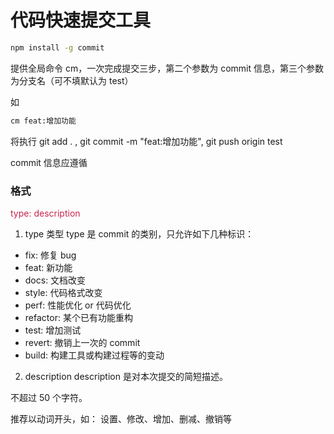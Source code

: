 # 代码快速提交工具

```sh
npm install -g commit
```

提供全局命令 cm，一次完成提交三步，第二个参数为 commit 信息，第三个参数为分支名（可不填默认为 test）

如

```sh
cm feat:增加功能
```

将执行 git add . , git commit -m "feat:增加功能", git push origin test

commit 信息应遵循

### 格式

<font color=#c7254e>type: description</font>

1. type 类型
   type 是 commit 的类别，只允许如下几种标识：

- fix: 修复 bug
- feat: 新功能
- docs: 文档改变
- style: 代码格式改变
- perf: 性能优化 or 代码优化
- refactor: 某个已有功能重构
- test: 增加测试
- revert: 撤销上一次的 commit
- build: 构建工具或构建过程等的变动

2. description
   description 是对本次提交的简短描述。

不超过 50 个字符。

推荐以动词开头，如： 设置、修改、增加、删减、撤销等
